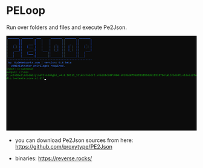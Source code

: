 # PELoop
Run over folders and files and execute Pe2Json.



![PE2Json](https://raw.githubusercontent.com/proxytype/PELoop/main/peloop1.png)

* you can download Pe2Json sources from here:
  https://github.com/proxytype/PE2Json

* binaries:
  https://reverse.rocks/
